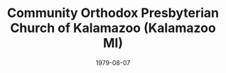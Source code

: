 ---
date: &id001 1979-08-07
end_date: null
location:
  address: 2131 Alamo Avenue
  city: Kalamazoo
  state: MI
minister:
- end: 1988-01-01
  name: Abe Ediger
  start: 1982-01-01
  type: pastor
- end: 1994-01-01
  name: Kenneth Smith
  start: 1988-01-01
  type: pastor
- end: 2013-01-01
  name: Timothy Bero
  start: 1996-01-01
  type: pastor
- end: 1988-01-01
  name: Kenneth Smith
  start: 1987-01-01
  type: Associate Pastor
- end: 1994-01-01
  name: Timothy Bero
  start: 1992-01-01
  type: Associate Pastor
- end: 2001-01-01
  name: K. Dale Collison
  start: 1994-01-01
  type: Associate Pastor
ministers:
- Abe Ediger
- Kenneth Smith
- Timothy Bero
- Kenneth Smith
- Timothy Bero
- K. Dale Collison
name: Community Orthodox Presbyterian Church of Kalamazoo
names: null
origination_date: *id001
raw_data: "MI  Kalamazoo\nCommunity Orthodox Presbyterian Church of Kalamazoo\
  \  (August 7, 1979\u2013 )\n2131 Alamo Avenue\nPastors: Abe Ediger, 1982\u201388\n\
  Kenneth Smith, 1988\u201394\nTimothy Bero, 1996\u20132013\nAssoc. Pastors:  Kenneth\
  \ Smith, 1987\u201388\nTimothy Bero, 1992\u201394\nK. Dale Collison, 1994\u2013\
  2001"
received_from: null
states:
- MI
status:
  active: true
  end_date: null
  reason: null
  received_from: null
  withdrawal_to: null
title: Community Orthodox Presbyterian Church of Kalamazoo (Kalamazoo MI)

---